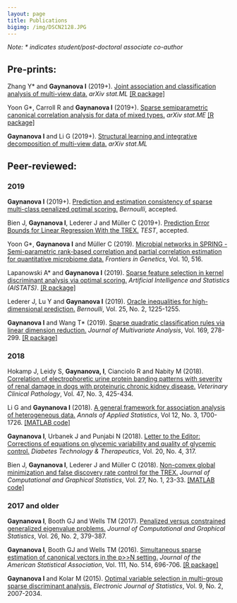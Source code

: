 ```yaml
---
layout: page
title: Publications
bigimg: /img/DSCN2128.JPG
---
```


*Note: \* indicates student/post-doctoral associate co-author*

## Pre-prints:

Zhang Y\* and **Gaynanova I** (2019+). [Joint association and classification analysis of multi-view data.](https://arxiv.org/abs/1811.08511) *arXiv stat.ML* [[R package]](https://github.com/Pennisetum/JACA)
 
Yoon G\*, Carroll R and **Gaynanova I** (2019+). [Sparse semiparametric canonical correlation analysis for data of mixed types.](https://arxiv.org/abs/1807.05274) *arXiv stat.ME* [[R package]](https://github.com/irinagain/mixedCCA)

**Gaynanova I** and Li G (2019+). [Structural learning and integrative decomposition of multi-view data.](https://arxiv.org/abs/1707.06573) *arXiv stat.ML* 


## Peer-reviewed:

### 2019

**Gaynanova I** (2019+). [Prediction and estimation consistency of sparse multi-class penalized optimal scoring.](https://arxiv.org/abs/1809.04669) *Bernoulli*, accepted.

Bien J, **Gaynanova I**, Lederer J and Müller C (2019+). [Prediction Error Bounds for Linear Regression With the TREX.](https://link.springer.com/article/10.1007/s11749-018-0584-4) *TEST*, accepted.

Yoon G\*, **Gaynanova I** and Müller C (2019). [Microbial networks in SPRING - Semi-parametric rank-based correlation and partial correlation estimation for quantitative microbiome data.](https://www.frontiersin.org/articles/10.3389/fgene.2019.00516/full) *Frontiers in Genetics*, Vol. 10, 516.

Lapanowski A\* and **Gaynanova I** (2019). [Sparse feature selection in kernel discriminant analysis via optimal scoring.](http://proceedings.mlr.press/v89/lapanowski19a.html) *Artificial Intelligence and Statistics (AISTATS)*. [[R package]](https://github.com/aflapan/sparseKOS)

Lederer J, Lu Y and **Gaynanova I** (2019). [Oracle inequalities for high-dimensional prediction.](https://projecteuclid.org/euclid.bj/1551862849) *Bernoulli*, Vol. 25, No. 2, 1225-1255.

**Gaynanova I** and Wang T\* (2019). [Sparse quadratic classification rules via linear dimension reduction.](https://doi.org/10.1016/j.jmva.2018.09.011) *Journal of Multivariate Analysis*, Vol. 169, 278-299. [[R package]](https://github.com/irinagain/DAP)

### 2018

Hokamp J, Leidy S, **Gaynanova, I**, Cianciolo R and Nabity M (2018). [Correlation of electrophoretic urine protein banding patterns with severity of renal damage in dogs with proteinuric chronic kidney disease.](https://onlinelibrary.wiley.com/doi/full/10.1111/vcp.12648) *Veterinary Clinical Pathology*, Vol. 47, No. 3, 425-434.

Li G and **Gaynanova I** (2018). [A general framework for association analysis of heterogeneous data.](http://dx.doi.org/10.1214/17-AOAS1127) *Annals of Applied Statistics*, Vol 12, No. 3, 1700-1726. [[MATLAB code]](https://github.com/reagan0323/GAS)

**Gaynanova I**, Urbanek J and Punjabi N (2018). [Letter to the Editor: Corrections of equations on glycemic variability and quality of glycemic control.](https://www.liebertpub.com/doi/pdfplus/10.1089/dia.2018.0057) *Diabetes Technology & Therapeutics*, Vol. 20, No. 4, 317.

Bien J, **Gaynanova I**, Lederer J and Müller C (2018). [Non-convex global minimization and false discovery rate control for the TREX.](http://www.tandfonline.com/doi/abs/10.1080/10618600.2017.1341414) *Journal of Computational and Graphical Statistics*, Vol. 27, No. 1, 23-33. [[MATLAB code]](https://github.com/muellsen/TREX)

### 2017 and older

**Gaynanova I**, Booth GJ and Wells TM (2017). [Penalized versus constrained generalized eigenvalue problems.](http://www.tandfonline.com/doi/abs/10.1080/10618600.2016.1172017) *Journal of Computational and Graphical Statistics*, Vol. 26, No. 2, 379-387.
  
**Gaynanova I**, Booth GJ and Wells TM (2016). [Simultaneous sparse estimation of canonical vectors in the p>>N setting.](http://dx.doi.org/10.1080/01621459.2015.1034318) *Journal of the American Statistical Association*, Vol. 111, No. 514, 696-706. [[R package]](https://cran.r-project.org/web/packages/MGSDA/index.html)

**Gaynanova I** and Kolar M (2015). [Optimal variable selection in multi-group sparse discriminant analysis.](http://dx.doi.org/10.1214/15-EJS1064) *Electronic Journal of Statistics*, Vol. 9, No. 2, 2007-2034. 




